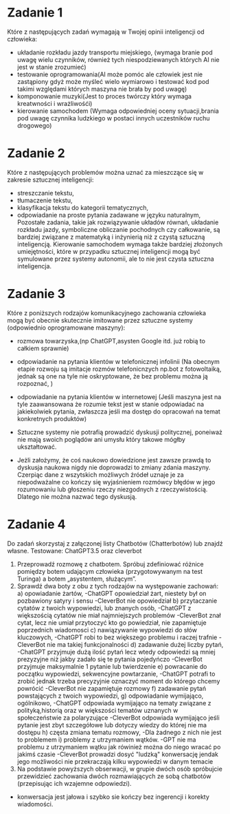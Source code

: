 # Zadanie 1
Które z następujących zadań wymagają w Twojej opinii inteligencji od człowieka:
- układanie rozkładu jazdy transportu miejskiego, (wymaga branie pod uwagę wielu czynników, również tych niespodziewanych których AI nie jest w stanie zrozumieć)
- testowanie oprogramowania(AI może pomóc ale człowiek jest nie zastąpiony gdyż może myśleć wielo wymiarowo i testować kod pod takimi względami których maszyna nie brała by pod uwagę)
- komponowanie muzyki(Jest to proces twórczy który wymaga kreatwności i wrażliwośći)
- kierowanie samochodem (Wymaga odpowiedniej oceny sytuacji,brania pod uwagę czynnika ludzkiego w postaci innych uczestników ruchu drogowego)
# Zadanie 2
Które z następujących problemów można uznać za mieszczące się w zakresie sztucznej
inteligencji:
- streszczanie tekstu,
- tłumaczenie tekstu,
- klasyfikacja tekstu do kategorii tematycznych,
- odpowiadanie na proste pytania zadawane w języku naturalnym,
Pozostałe zadania, takie jak rozwiązywanie układów równań, układanie rozkładu jazdy, symboliczne obliczanie pochodnych czy całkowanie, są bardziej związane z matematyką i inżynierią niż z czystą sztuczną inteligencją. Kierowanie samochodem wymaga także bardziej złożonych umiejętności, które w przypadku sztucznej inteligencji mogą być symulowane przez systemy autonomii, ale to nie jest czysta sztuczna inteligencja.
# Zadanie 3
Które z poniższych rodzajów komunikacyjnego zachowania człowieka mogą być
obecnie skutecznie imitowane przez sztuczne systemy (odpowiednio oprogramowane
maszyny):
- rozmowa towarzyska,(np ChatGPT,asysten Google itd. już robią to całkiem sprawnie)
- odpowiadanie na pytania klientów w telefonicznej infolinii (Na obecnym etapie rozwoju są imitacje rozmów telefonicnzych np.bot z fotowoltaiką, jednak są one na tyle nie oskryptowane, że bez problemu można ją rozpoznać, )
- odpowiadanie na pytania klientów w internetowej  (Jeśli maszyna jest na tyle zaawansowana że rozumie tekst jest w stanie odpowiadać na jakiekolwiek pytania, zwłaszcza jeśli ma dostęp do opracowań na temat konkretnych produktów)

- Sztuczne systemy nie potrafią prowadzić dyskusji politycznej, poneiważ nie mają swoich poglądów ani umysłu który takowe mógłby ukształtować.
- Jeżli założymy, że coś naukowo dowiedzione jest zawsze prawdą to dyskusja naukowa nigdy nie doprowadzi to zmiany zdania maszyny. Czerpiąc dane z wszytskich możliwych źródeł uznaje je za niepodważalne co kończy się wyjaśnieniem rozmówcy błędów w jego rozumowaniu lub głoszeniu rzeczy niezgodnych z rzeczywistością. Dlatego nie można nazwać tego dyskusją. 

# Zadanie 4
Do zadań skorzystaj z załączonej listy Chatbotów (Chatterbotów) lub znajdź własne.
Testowane: ChatGPT3.5 oraz cleverbot
1. Przeprowadź rozmowę z chatbotem. Spróbuj zdefiniować różnice pomiędzy
botem udającym człowieka (przygotowywanym na test Turinga) a botem
„asystentem, służącym”.
2. Sprawdź dwa boty z obu z tych rodzajów na występowanie zachowań:
a) opowiadanie żartów,
-ChatGPT opowiedział żart, niestety był on pozbawiony satyry i sensu
-CleverBot nie opowiedział
b) przytaczanie cytatów z twoich wypowiedzi, lub znanych osób,
-ChatGPT z większością cytatów nie miał najmniejszych problemów
-CleverBot znał cytat, lecz nie umiał przytoczyć kto go powiedział, nie zapamiętuje poprzednich wiadomosci
c) nawiązywanie wypowiedzi do słów kluczowych,
-ChatGPT robi to bez większego problemu i raczej trafnie
-CleverBot nie ma takiej funkcjonalności
d) zadawanie dużej liczby pytań,
-ChatGPT przyjmuje dużą ilość pytań lecz wtedy odpowiedzi są mniej prezyzyjne niż jakby zadało się te pytania pojedyńczo
-CleverBot przyjmuje maksymalnie 1 pytanie lub twierdzenie
e) powracanie do początku wypowiedzi, sekwencyjne powtarzanie,
-ChatGPT potrafi to zrobić jednak trzeba precyzyjnie oznaczyć moment do którego chcemy powrócić
-CleverBot nie zapamiętuje rozmowy
f) zadawanie pytań powstających z twoich wypowiedzi,
g) odpowiadanie wymijająco, ogólnikowo,
-ChatGPT odpowiada wymijająco na tematy związane z polityką,historią oraz w większości tematów uznanych w społeczeństwie za polaryzujące
-CleverBot odpowiada wymijająco jeśli pytanie jest zbyt szczegółowe lub dotyczy wiedzy do której nie ma dostępu
h) częsta zmiana tematu rozmowy,
-Dla żadnego z nich nie jest to problemem
i) problemy z utrzymaniem wątków.
-GPT nie ma problemu z utrzymaniem wątku jak rówinież można do niego wracać po jakimś czasie
-CleverBot prowadzi dosyć "ludzką" konwersację jendak jego możliwości nie przekraczają kilku wypowiedzi w danym temacie
4. Na podstawie powyższych obserwacji, w grupie dwóch osób spróbujcie przewidzieć zachowania dwóch rozmawiających ze sobą chatbotów (przepisując ich
wzajemne odpowiedzi).
- konwersacja jest jałowa i szybko sie kończy bez ingerencji i korekty wiadomości.


